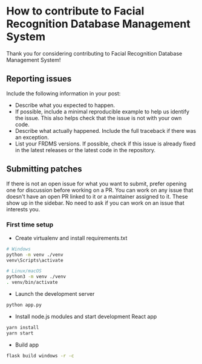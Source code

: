 # How to contribute to Facial Recognition Database Management System

Thank you for considering contributing to Facial Recognition Database Management System!

## Reporting issues

Include the following information in your post:

- Describe what you expected to happen.
- If possible, include a minimal reproducible example to help us identify the issue. This also helps check that the issue is not with your own code.
- Describe what actually happened. Include the full traceback if there was an exception.
- List your FRDMS versions. If possible, check if this issue is already fixed in the latest releases or the latest code in the repository.

## Submitting patches

If there is not an open issue for what you want to submit, prefer opening one for discussion before working on a PR.
You can work on any issue that doesn't have an open PR linked to it or a maintainer assigned to it.
These show up in the sidebar. No need to ask if you can work on an issue that interests you.

### First time setup

- Create virtualenv and install requirements.txt

```sh
# Windows
python -m venv ./venv
venv\Scripts\activate

# Linux/macOS
python3 -m venv ./venv
. venv/bin/activate
```

- Launch the development server

```sh
python app.py
```

- Install node.js modules and start development React app

```sh
yarn install
yarn start
```

- Build app

```sh
flask build windows -r -c
```
